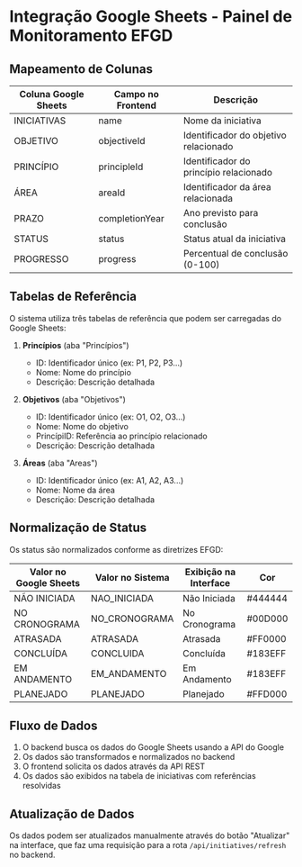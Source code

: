 # Integração Google Sheets - Painel de Monitoramento EFGD

## Mapeamento de Colunas

| Coluna Google Sheets | Campo no Frontend | Descrição |
|----------------------|-------------------|-----------|
| INICIATIVAS | name | Nome da iniciativa |
| OBJETIVO | objectiveId | Identificador do objetivo relacionado |
| PRINCÍPIO | principleId | Identificador do princípio relacionado |
| ÁREA | areaId | Identificador da área relacionada |
| PRAZO | completionYear | Ano previsto para conclusão |
| STATUS | status | Status atual da iniciativa |
| PROGRESSO | progress | Percentual de conclusão (0-100) |

## Tabelas de Referência

O sistema utiliza três tabelas de referência que podem ser carregadas do Google Sheets:

1. **Princípios** (aba "Princípios")
   - ID: Identificador único (ex: P1, P2, P3...)
   - Nome: Nome do princípio
   - Descrição: Descrição detalhada

2. **Objetivos** (aba "Objetivos")
   - ID: Identificador único (ex: O1, O2, O3...)
   - Nome: Nome do objetivo
   - PrincípiID: Referência ao princípio relacionado
   - Descrição: Descrição detalhada

3. **Áreas** (aba "Areas")
   - ID: Identificador único (ex: A1, A2, A3...)
   - Nome: Nome da área
   - Descrição: Descrição detalhada

## Normalização de Status

Os status são normalizados conforme as diretrizes EFGD:

| Valor no Google Sheets | Valor no Sistema | Exibição na Interface | Cor |
|------------------------|------------------|------------------------|-----|
| NÃO INICIADA | NAO_INICIADA | Não Iniciada | #444444 |
| NO CRONOGRAMA | NO_CRONOGRAMA | No Cronograma | #00D000 |
| ATRASADA | ATRASADA | Atrasada | #FF0000 |
| CONCLUÍDA | CONCLUIDA | Concluída | #183EFF |
| EM ANDAMENTO | EM_ANDAMENTO | Em Andamento | #183EFF |
| PLANEJADO | PLANEJADO | Planejado | #FFD000 |

## Fluxo de Dados

1. O backend busca os dados do Google Sheets usando a API do Google
2. Os dados são transformados e normalizados no backend
3. O frontend solicita os dados através da API REST
4. Os dados são exibidos na tabela de iniciativas com referências resolvidas

## Atualização de Dados

Os dados podem ser atualizados manualmente através do botão "Atualizar" na interface, que faz uma requisição para a rota `/api/initiatives/refresh` no backend.
